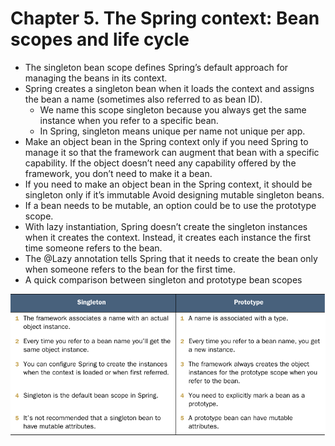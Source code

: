 # Chapter 5. The Spring context: Bean scopes and life cycle

- The singleton bean scope defines Spring’s default approach for managing the beans in its context.
- Spring creates a singleton bean when it loads the context and assigns the bean a name (sometimes also referred to as bean ID).
  - We name this scope singleton because you always get the same instance when you refer to a specific bean.
  - In Spring, singleton means unique per name not unique per app.
- Make an object bean in the Spring context only if you need Spring to manage it so that the framework can augment that bean with a specific capability. If the object doesn’t need any capability offered by the framework, you don’t need to make it a bean.
- If you need to make an object bean in the Spring context, it should be singleton only if it’s immutable Avoid designing mutable singleton beans.
- If a bean needs to be mutable, an option could be to use the prototype scope.
- With lazy instantiation, Spring doesn’t create the singleton instances when it creates the context. Instead, it creates each instance the first time someone refers to the bean.
- The @Lazy annotation tells Spring that it needs to create the bean only when someone refers to the bean for the first time.
- A quick comparison between singleton and prototype bean scopes

<p align="center">
  <img src="images/singleton-and-prototype.png" alt="A quick comparison between singleton and prototype bean scopes"/>
</p>

